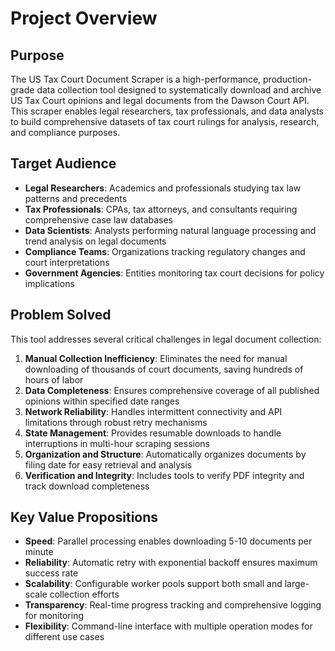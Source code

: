 # Project Overview

## Purpose
The US Tax Court Document Scraper is a high-performance, production-grade data collection tool designed to systematically download and archive US Tax Court opinions and legal documents from the Dawson Court API. This scraper enables legal researchers, tax professionals, and data analysts to build comprehensive datasets of tax court rulings for analysis, research, and compliance purposes.

## Target Audience
- **Legal Researchers**: Academics and professionals studying tax law patterns and precedents
- **Tax Professionals**: CPAs, tax attorneys, and consultants requiring comprehensive case law databases
- **Data Scientists**: Analysts performing natural language processing and trend analysis on legal documents
- **Compliance Teams**: Organizations tracking regulatory changes and court interpretations
- **Government Agencies**: Entities monitoring tax court decisions for policy implications

## Problem Solved
This tool addresses several critical challenges in legal document collection:

1. **Manual Collection Inefficiency**: Eliminates the need for manual downloading of thousands of court documents, saving hundreds of hours of labor
2. **Data Completeness**: Ensures comprehensive coverage of all published opinions within specified date ranges
3. **Network Reliability**: Handles intermittent connectivity and API limitations through robust retry mechanisms
4. **State Management**: Provides resumable downloads to handle interruptions in multi-hour scraping sessions
5. **Organization and Structure**: Automatically organizes documents by filing date for easy retrieval and analysis
6. **Verification and Integrity**: Includes tools to verify PDF integrity and track download completeness

## Key Value Propositions
- **Speed**: Parallel processing enables downloading 5-10 documents per minute
- **Reliability**: Automatic retry with exponential backoff ensures maximum success rate
- **Scalability**: Configurable worker pools support both small and large-scale collection efforts
- **Transparency**: Real-time progress tracking and comprehensive logging for monitoring
- **Flexibility**: Command-line interface with multiple operation modes for different use cases